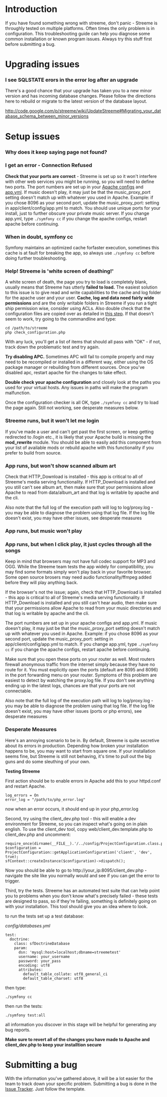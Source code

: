 # Introduction #

If you have found something wrong with streeme, don't panic - Streeme is throughly tested on multiple platforms. Often times the only problem is in configuration. This troubleshooting guide can help you diagnose some common installation or known program issues. Always try this stuff first before submitting a bug.

# Upgrading issues #
### I see SQLSTATE erors in the error log after an upgrade ###
There's a good chance that your upgrade has taken you to a new minor version and has incoming database changes. Please follow the directions here to rebuild or migrate to the latest version of the database layout.

http://code.google.com/p/streeme/wiki/UpdateStreeme#Migrating_your_database_schema_between_minor_versions

# Setup issues #
### Why does it keep saying page not found? ###
### I get an error - Connection Refused ###
**Check that your ports are correct** - Streeme is set up so it won't interfere with other web services you might be running, so you will need to define two ports. The port numbers are set up in your [Apache configs](InstallingStreemeLinux#Apache_Configs.md) and [app.yml](InstallingStreeme#Configure_Streeme.md). If music doesn't play, it may just be that the music\_proxy\_port setting doesn't match up with whatever you used in Apache. Example: if you chose 8096 as your second port, update the music\_proxy\_port: setting in app/client/config/app.yml to match. You should use unique ports for your install, just to further obscure your private music server. If you change app.yml, type `./symfony cc` if you change the apache configs, restart apache before continuing.

### When in doubt, symfony cc ###
Symfony maintains an optimized cache forfaster execution, sometimes this cache is at fault for breaking the app, so always use `./symfony cc` before doing further troubleshooting.

### Help! Streeme is 'white screen of deathing!' ###
A white screen of death, the page you try to load is completely blank, usually means that Streeme has utterly **failed to load.** The easiest solution to this issue is to give read and write capabilities to the cache and log folder for the apache user and your user. **Cache, log and data need fairly wide permissions** and are the only writable folders in Streeme if you run a tight ship permission wise, consider using ACLs. Also double check that the configuration files are copied over as detailed in [this step](InstallingStreeme.md). If that doesn't seem to work, try going to the commandline and type:
```
cd /path/to/streeme
php check_configuration.php 
```
With any luck, you'll get a list of items that should all pass with "OK" - if not, track down the problematic test and try again.

**Try disabling APC.** Sometimes APC will fail to compile properly and may need to be recompiled or installed in a different way, either using the OS package manager or rebuilding from different sources. Once you've disabled apc, restart apache for the changes to take effect.

**Double check your apache configuration** and closely look at the paths you used for your virtual hosts. Any issues in paths will make the program malfunction.

Once the configuration checker is all OK, type `./symfony cc` and try to load the page again. Still not working, see desperate measures below.

### Streeme runs, but it won't let me login ###
If you've made a user and can't get past the first screen, or keep getting redirected to /login etc., it is likely that your Apache build is missing the **mod\_rewrite** module. You should be able to easily add this component from your list of available mods or rebuild apache with this functionality if you prefer to build from source.

### App runs, but won't show scanned album art ###
Check that HTTP\_Download is installed - this app is critical to all of Streeme's media serving functionality. If HTTP\_Download is installed and you still can't see album art, then make sure that your permissions allow Apache to read from data/album\_art and that log is writable by apache and the cli.

Also note that the full log of the execution path will log to log/proxy.log - you may be able to diagnose the problem using that log file. If the log file doesn't exist, you may have other issues, see desperate measures

### App runs, but music won't play ###
### App runs, but when I click play, it just cycles through all the songs ###
Keep in mind that browsers may not have full codec support for MP3 and OGG. While the Streeme team tests the app widely for compatibility, you may find some formats simply won't play back in your favorite browser. Some open source brosers may need audio functionality/ffmpeg added before they will play anything back.

If the browser's not the issue; again, check that HTTP\_Download is installed - this app is critical to all of Streeme's media serving functionality. If HTTP\_Download is installed and you still can't hear audio, then make sure that your permissions allow Apache to read from your music directories and that log is writable by apache and the cli.

The port numbers are set up in your apache configs and app.yml. If music doesn't play, it may just be that the music\_proxy\_port setting doesn't match up with whatever you used in Apache. Example: if you chose 8096 as your second port, update the music\_proxy\_port: setting in app/client/config/app.yml to match. If you change app.yml, type `./symfony cc` if you change the apache configs, restart apache before continuing.

Make sure that you open these ports on your router as well. Most routers  firewall anonymous traffic from the internet simply because they have no route for it. You must explicitly open the ports (default are 8095 and 8096) in the port forwarding menu on your router. Symptoms of this problem are easiest to detect by watching the proxy.log file. If you don't see anything ending up in the latest logs, chances are that your ports are not connectable.

Also note that the full log of the execution path will log to log/proxy.log - you may be able to diagnose the problem using that log file. If the log file doesn't exist, you may have other issues (ports or php errors), see desperate measures

### Desperate Measures ###
Here's an annoying scenario to be in. By default, Streeme is quite secretive about its errors in production. Depending how broken your installation happens to be, you may want to start from square one. If your installation seems fine, but Streeme is still not behaving, it's time to pull out the big guns and do some sleuthing of your own.

**Testing Streeme**

First action should be to enable errors in Apache add this to your httpd.conf and restart Apache.
```
log_errors = On
error_log = "/path/to/php_error.log"
```
now when an error occurs, it should end up in your php\_error.log

Second, try using the client\_dev.php tool - this will enable a dev environment for Streeme, so you can inspect what's going on in plain english. To use the client\_dev tool, copy web/client\_dev.template.php to client\_dev.php and uncomment:
```
require_once(dirname(__FILE__).'/../config/ProjectConfiguration.class.php');
$configuration = ProjectConfiguration::getApplicationConfiguration('client', 'dev', true);
sfContext::createInstance($configuration)->dispatch();
```
Now you should be able to go to http://your_ip:8095/client_dev.php - navigate the site like you normally would and see if you can get the error to trigger.

Third, try the tests. Streeme has an automated test suite that can help point you to problems when you don't know what's precisely failed - these tests are designed to pass, so if they're failing, something is definitely going on with your installation. This tool should give you an idea where to look.

to run the tests set up a test database:

_config/databases.yml_
```
test:
  doctrine:
    class: sfDoctrineDatabase
    param:
      dsn: 'mysql:host=localhost;dbname=streemetest'
      username: your_username
      password: your_pass
      encoding: utf8
      attributes:
        default_table_collate: utf8_general_ci
        default_table_charset: utf8
```

then type:

```
./symfony cc
```

then run the tests:

```
./symfony test:all
```

all information you discover in this stage will be helpful for generating any bug reports.

**Make sure to revert all of the changes you have made to Apache and client\_dev.php to keep your installtion secure**

# Submitting a bug #
With the information you've gathered above, it will be a lot easier for the team to track down your specific problem. Submitting a bug is done in the [Issue Tracker](http://code.google.com/p/streeme/issues/list). Just follow the template.